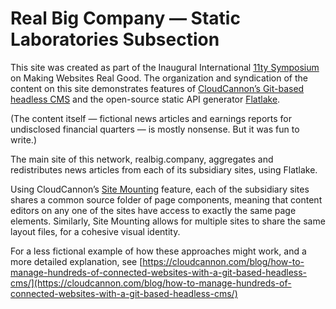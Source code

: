 # Real Big Company — Static Laboratories Subsection

This site was created as part of the Inaugural International [11ty
Symposium](https://conf.11ty.dev/) on Making Websites Real Good. The
organization and syndication of the content on this site demonstrates
features of [CloudCannon’s Git-based headless
CMS](https://cloudcannon.com/) and the open-source static API generator
[Flatlake](https://flatlake.app/).

(The content itself — fictional news articles and earnings reports for
undisclosed financial quarters — is mostly nonsense. But it was fun to
write.)

The main site of this network, realbig.company, aggregates and
redistributes news articles from each of its subsidiary sites, using
Flatlake.

Using CloudCannon’s [Site
Mounting](https://cloudcannon.com/documentation/articles/site-mounting/)
feature, each of the subsidiary sites shares a common source folder of
page components, meaning that content editors on any one of the sites have
access to exactly the same page elements. Similarly, Site Mounting allows
for multiple sites to share the same layout files, for a cohesive visual
identity.

For a less fictional example of how these approaches might work, and a
more detailed explanation, see
[https://cloudcannon.com/blog/how-to-manage-hundreds-of-connected-websites-with-a-git-based-headless-cms/](https://cloudcannon.com/blog/how-to-manage-hundreds-of-connected-websites-with-a-git-based-headless-cms/)
